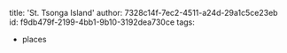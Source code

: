 title: 'St. Tsonga Island'
author: 7328c14f-7ec2-4511-a24d-29a1c5ce23eb
id: f9db479f-2199-4bb1-9b10-3192dea730ce
tags:
  - places
